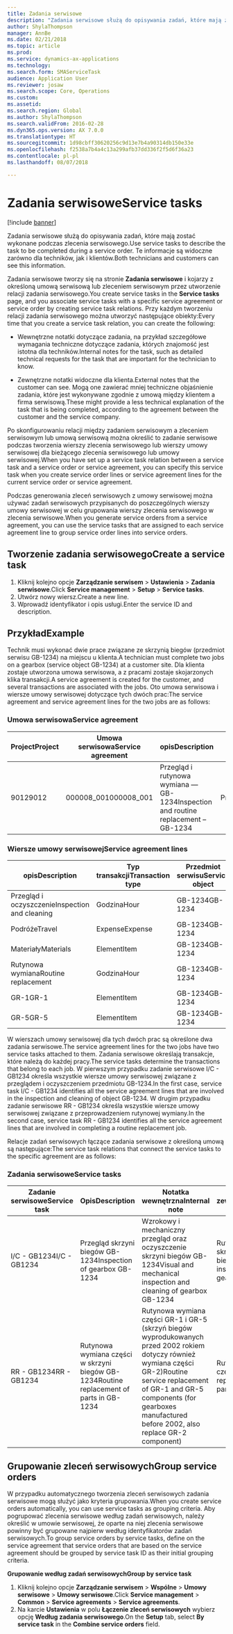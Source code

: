 ```yaml
---
title: Zadania serwisowe
description: "Zadania serwisowe służą do opisywania zadań, które mają zostać wykonane podczas zlecenia serwisowego. Te informacje są widoczne zarówno dla techników, jak i klientów."
author: ShylaThompson
manager: AnnBe
ms.date: 02/21/2018
ms.topic: article
ms.prod: 
ms.service: dynamics-ax-applications
ms.technology: 
ms.search.form: SMAServiceTask
audience: Application User
ms.reviewer: josaw
ms.search.scope: Core, Operations
ms.custom: 
ms.assetid: 
ms.search.region: Global
ms.author: ShylaThompson
ms.search.validFrom: 2016-02-28
ms.dyn365.ops.version: AX 7.0.0
ms.translationtype: HT
ms.sourcegitcommit: 1d98cbff30620256c9d13e7b4a90314db150e33e
ms.openlocfilehash: f2538a7b4a4c13a299afb37dd336f2f5d6f36a23
ms.contentlocale: pl-pl
ms.lasthandoff: 08/07/2018

---
```


# <a name="service-tasks"></a><span data-ttu-id="3f9ff-104">Zadania serwisowe</span><span class="sxs-lookup"><span data-stu-id="3f9ff-104">Service tasks</span></span>  

[!include [banner](../includes/banner.md)]

<span data-ttu-id="3f9ff-105">Zadania serwisowe służą do opisywania zadań, które mają zostać wykonane podczas zlecenia serwisowego.</span><span class="sxs-lookup"><span data-stu-id="3f9ff-105">Use service tasks to describe the task to be completed during a service order.</span></span>
<span data-ttu-id="3f9ff-106">Te informacje są widoczne zarówno dla techników, jak i klientów.</span><span class="sxs-lookup"><span data-stu-id="3f9ff-106">Both technicians and customers can see this information.</span></span>

<span data-ttu-id="3f9ff-107">Zadania serwisowe tworzy się na stronie **Zadania serwisowe** i kojarzy z określoną umową serwisową lub zleceniem serwisowym przez utworzenie relacji zadania serwisowego.</span><span class="sxs-lookup"><span data-stu-id="3f9ff-107">You create service tasks in the **Service tasks** page, and you associate service tasks with a specific service agreement or service order by creating service task relations.</span></span> <span data-ttu-id="3f9ff-108">Przy każdym tworzeniu relacji zadania serwisowego można utworzyć następujące obiekty:</span><span class="sxs-lookup"><span data-stu-id="3f9ff-108">Every time that you create a service task relation, you can create the following:</span></span>

-  <span data-ttu-id="3f9ff-109">Wewnętrzne notatki dotyczące zadania, na przykład szczegółowe wymagania techniczne dotyczące zadania, których znajomość jest istotna dla techników.</span><span class="sxs-lookup"><span data-stu-id="3f9ff-109">Internal notes for the task, such as detailed technical requests for the task that are important for the technician to know.</span></span>

-  <span data-ttu-id="3f9ff-110">Zewnętrzne notatki widoczne dla klienta.</span><span class="sxs-lookup"><span data-stu-id="3f9ff-110">External notes that the customer can see.</span></span> <span data-ttu-id="3f9ff-111">Mogą one zawierać mniej techniczne objaśnienie zadania, które jest wykonywane zgodnie z umową między klientem a firma serwisową.</span><span class="sxs-lookup"><span data-stu-id="3f9ff-111">These might provide a less technical explanation of the task that is being completed, according to the agreement between the customer and the service company.</span></span>

<span data-ttu-id="3f9ff-112">Po skonfigurowaniu relacji między zadaniem serwisowym a zleceniem serwisowym lub umową serwisową można określić to zadanie serwisowe podczas tworzenia wierszy zlecenia serwisowego lub wierszy umowy serwisowej dla bieżącego zlecenia serwisowego lub umowy serwisowej.</span><span class="sxs-lookup"><span data-stu-id="3f9ff-112">When you have set up a service task relation between a service task and a service order or service agreement, you can specify this service task when you create service order lines or service agreement lines for the current service order or service agreement.</span></span>

<span data-ttu-id="3f9ff-113">Podczas generowania zleceń serwisowych z umowy serwisowej można używać zadań serwisowych przypisanych do poszczególnych wierszy umowy serwisowej w celu grupowania wierszy zlecenia serwisowego w zlecenia serwisowe.</span><span class="sxs-lookup"><span data-stu-id="3f9ff-113">When you generate service orders from a service agreement, you can use the service tasks that are assigned to each service agreement line to group service order lines into service orders.</span></span>

## <a name="create-a-service-task"></a><span data-ttu-id="3f9ff-114">Tworzenie zadania serwisowego</span><span class="sxs-lookup"><span data-stu-id="3f9ff-114">Create a service task</span></span>

1. <span data-ttu-id="3f9ff-115">Kliknij kolejno opcje **Zarządzanie serwisem** \> **Ustawienia** \> **Zadania serwisowe**.</span><span class="sxs-lookup"><span data-stu-id="3f9ff-115">Click **Service management** \> **Setup** \> **Service tasks**.</span></span>
2. <span data-ttu-id="3f9ff-116">Utwórz nowy wiersz.</span><span class="sxs-lookup"><span data-stu-id="3f9ff-116">Create a new line.</span></span>
3. <span data-ttu-id="3f9ff-117">Wprowadź identyfikator i opis usługi.</span><span class="sxs-lookup"><span data-stu-id="3f9ff-117">Enter the service ID and description.</span></span>

## <a name="example"></a><span data-ttu-id="3f9ff-118">Przykład</span><span class="sxs-lookup"><span data-stu-id="3f9ff-118">Example</span></span>

<span data-ttu-id="3f9ff-119">Technik musi wykonać dwie prace związane ze skrzynią biegów (przedmiot serwisu GB-1234) na miejscu u klienta.</span><span class="sxs-lookup"><span data-stu-id="3f9ff-119">A technician must complete two jobs on a gearbox (service object GB-1234) at a customer site.</span></span> <span data-ttu-id="3f9ff-120">Dla klienta zostaje utworzona umowa serwisowa, a z pracami zostaje skojarzonych klika transakcji.</span><span class="sxs-lookup"><span data-stu-id="3f9ff-120">A service agreement is created for the customer, and several transactions are associated with the jobs.</span></span> <span data-ttu-id="3f9ff-121">Oto umowa serwisowa i wiersze umowy serwisowej dotyczące tych dwóch prac:</span><span class="sxs-lookup"><span data-stu-id="3f9ff-121">The service agreement and service agreement lines for the two jobs are as follows:</span></span>

### <a name="service-agreement"></a><span data-ttu-id="3f9ff-122">Umowa serwisowa</span><span class="sxs-lookup"><span data-stu-id="3f9ff-122">Service agreement</span></span>

| <span data-ttu-id="3f9ff-123">Project</span><span class="sxs-lookup"><span data-stu-id="3f9ff-123">Project</span></span> | <span data-ttu-id="3f9ff-124">Umowa serwisowa</span><span class="sxs-lookup"><span data-stu-id="3f9ff-124">Service agreement</span></span> | <span data-ttu-id="3f9ff-125">opis</span><span class="sxs-lookup"><span data-stu-id="3f9ff-125">Description</span></span>                                  | <span data-ttu-id="3f9ff-126">Grupa</span><span class="sxs-lookup"><span data-stu-id="3f9ff-126">Group</span></span>   |
|---------|-------------------|----------------------------------------------|---------|
| <span data-ttu-id="3f9ff-127">9012</span><span class="sxs-lookup"><span data-stu-id="3f9ff-127">9012</span></span>    | <span data-ttu-id="3f9ff-128">000008\_001</span><span class="sxs-lookup"><span data-stu-id="3f9ff-128">000008\_001</span></span>       | <span data-ttu-id="3f9ff-129">Przegląd i rutynowa wymiana — GB-1234</span><span class="sxs-lookup"><span data-stu-id="3f9ff-129">Inspection and routine replacement – GB-1234</span></span> | <span data-ttu-id="3f9ff-130">Premia</span><span class="sxs-lookup"><span data-stu-id="3f9ff-130">Premium</span></span> |

### <a name="service-agreement-lines"></a><span data-ttu-id="3f9ff-131">Wiersze umowy serwisowej</span><span class="sxs-lookup"><span data-stu-id="3f9ff-131">Service agreement lines</span></span>

| <span data-ttu-id="3f9ff-132">opis</span><span class="sxs-lookup"><span data-stu-id="3f9ff-132">Description</span></span>             | <span data-ttu-id="3f9ff-133">Typ transakcji</span><span class="sxs-lookup"><span data-stu-id="3f9ff-133">Transaction type</span></span> | <span data-ttu-id="3f9ff-134">Przedmiot serwisu</span><span class="sxs-lookup"><span data-stu-id="3f9ff-134">Service object</span></span> | <span data-ttu-id="3f9ff-135">Zadanie serwisowe</span><span class="sxs-lookup"><span data-stu-id="3f9ff-135">Service task</span></span> |
|-------------------------|------------------|----------------|--------------|
| <span data-ttu-id="3f9ff-136">Przegląd i oczyszczenie</span><span class="sxs-lookup"><span data-stu-id="3f9ff-136">Inspection and cleaning</span></span> | <span data-ttu-id="3f9ff-137">Godzina</span><span class="sxs-lookup"><span data-stu-id="3f9ff-137">Hour</span></span>             | <span data-ttu-id="3f9ff-138">GB-1234</span><span class="sxs-lookup"><span data-stu-id="3f9ff-138">GB-1234</span></span>        | <span data-ttu-id="3f9ff-139">I/C - GB1234</span><span class="sxs-lookup"><span data-stu-id="3f9ff-139">I/C - GB1234</span></span> |
| <span data-ttu-id="3f9ff-140">Podróże</span><span class="sxs-lookup"><span data-stu-id="3f9ff-140">Travel</span></span>                  | <span data-ttu-id="3f9ff-141">Expense</span><span class="sxs-lookup"><span data-stu-id="3f9ff-141">Expense</span></span>          | <span data-ttu-id="3f9ff-142">GB-1234</span><span class="sxs-lookup"><span data-stu-id="3f9ff-142">GB-1234</span></span>        | <span data-ttu-id="3f9ff-143">I/C - GB1234</span><span class="sxs-lookup"><span data-stu-id="3f9ff-143">I/C - GB1234</span></span> |
| <span data-ttu-id="3f9ff-144">Materiały</span><span class="sxs-lookup"><span data-stu-id="3f9ff-144">Materials</span></span>               | <span data-ttu-id="3f9ff-145">Element</span><span class="sxs-lookup"><span data-stu-id="3f9ff-145">Item</span></span>             | <span data-ttu-id="3f9ff-146">GB-1234</span><span class="sxs-lookup"><span data-stu-id="3f9ff-146">GB-1234</span></span>        | <span data-ttu-id="3f9ff-147">I/C - GB1234</span><span class="sxs-lookup"><span data-stu-id="3f9ff-147">I/C - GB1234</span></span> |
| <span data-ttu-id="3f9ff-148">Rutynowa wymiana</span><span class="sxs-lookup"><span data-stu-id="3f9ff-148">Routine replacement</span></span>     | <span data-ttu-id="3f9ff-149">Godzina</span><span class="sxs-lookup"><span data-stu-id="3f9ff-149">Hour</span></span>             | <span data-ttu-id="3f9ff-150">GB-1234</span><span class="sxs-lookup"><span data-stu-id="3f9ff-150">GB-1234</span></span>        | <span data-ttu-id="3f9ff-151">RR - GB1234</span><span class="sxs-lookup"><span data-stu-id="3f9ff-151">RR - GB1234</span></span>  |
| <span data-ttu-id="3f9ff-152">GR-1</span><span class="sxs-lookup"><span data-stu-id="3f9ff-152">GR-1</span></span>                    | <span data-ttu-id="3f9ff-153">Element</span><span class="sxs-lookup"><span data-stu-id="3f9ff-153">Item</span></span>             | <span data-ttu-id="3f9ff-154">GB-1234</span><span class="sxs-lookup"><span data-stu-id="3f9ff-154">GB-1234</span></span>        | <span data-ttu-id="3f9ff-155">RR - GB1234</span><span class="sxs-lookup"><span data-stu-id="3f9ff-155">RR - GB1234</span></span>  |
| <span data-ttu-id="3f9ff-156">GR-5</span><span class="sxs-lookup"><span data-stu-id="3f9ff-156">GR-5</span></span>                    | <span data-ttu-id="3f9ff-157">Element</span><span class="sxs-lookup"><span data-stu-id="3f9ff-157">Item</span></span>             | <span data-ttu-id="3f9ff-158">GB-1234</span><span class="sxs-lookup"><span data-stu-id="3f9ff-158">GB-1234</span></span>        | <span data-ttu-id="3f9ff-159">RR - GB1234</span><span class="sxs-lookup"><span data-stu-id="3f9ff-159">RR - GB1234</span></span>  |

<span data-ttu-id="3f9ff-160">W wierszach umowy serwisowej dla tych dwóch prac są określone dwa zadania serwisowe.</span><span class="sxs-lookup"><span data-stu-id="3f9ff-160">The service agreement lines for the two jobs have two service tasks attached to them.</span></span> <span data-ttu-id="3f9ff-161">Zadania serwisowe określają transakcje, które należą do każdej pracy.</span><span class="sxs-lookup"><span data-stu-id="3f9ff-161">The service tasks determine the transactions that belong to each job.</span></span> <span data-ttu-id="3f9ff-162">W pierwszym przypadku zadanie serwisowe I/C - GB1234 określa wszystkie wiersze umowy serwisowej związane z przeglądem i oczyszczeniem przedmiotu GB-1234.</span><span class="sxs-lookup"><span data-stu-id="3f9ff-162">In the first case, service task I/C - GB1234 identifies all the service agreement lines that are involved in the inspection and cleaning of object GB-1234.</span></span> <span data-ttu-id="3f9ff-163">W drugim przypadku zadanie serwisowe RR - GB1234 określa wszystkie wiersze umowy serwisowej związane z przeprowadzeniem rutynowej wymiany.</span><span class="sxs-lookup"><span data-stu-id="3f9ff-163">In the second case, service task RR - GB1234 identifies all the service agreement lines that are involved in completing a routine replacement job.</span></span>

<span data-ttu-id="3f9ff-164">Relacje zadań serwisowych łączące zadania serwisowe z określoną umową są następujące:</span><span class="sxs-lookup"><span data-stu-id="3f9ff-164">The service task relations that connect the service tasks to the specific agreement are as follows:</span></span>

### <a name="service-tasks"></a><span data-ttu-id="3f9ff-165">Zadania serwisowe</span><span class="sxs-lookup"><span data-stu-id="3f9ff-165">Service tasks</span></span>

| <span data-ttu-id="3f9ff-166">Zadanie serwisowe</span><span class="sxs-lookup"><span data-stu-id="3f9ff-166">Service task</span></span> | <span data-ttu-id="3f9ff-167">Opis</span><span class="sxs-lookup"><span data-stu-id="3f9ff-167">Description</span></span>                             | <span data-ttu-id="3f9ff-168">Notatka wewnętrzna</span><span class="sxs-lookup"><span data-stu-id="3f9ff-168">Internal note</span></span>                                                                                                                 | <span data-ttu-id="3f9ff-169">Notatka zewnętrzna</span><span class="sxs-lookup"><span data-stu-id="3f9ff-169">External note</span></span>                 |
|--------------|-----------------------------------------|-------------------------------------------------------------------------------------------------------------------------------|-------------------------------|
| <span data-ttu-id="3f9ff-170">I/C - GB1234</span><span class="sxs-lookup"><span data-stu-id="3f9ff-170">I/C - GB1234</span></span> | <span data-ttu-id="3f9ff-171">Przegląd skrzyni biegów GB-1234</span><span class="sxs-lookup"><span data-stu-id="3f9ff-171">Inspection of gearbox GB-1234</span></span>           | <span data-ttu-id="3f9ff-172">Wzrokowy i mechaniczny przegląd oraz oczyszczenie skrzyni biegów GB-1234</span><span class="sxs-lookup"><span data-stu-id="3f9ff-172">Visual and mechanical inspection and cleaning of gearbox GB-1234</span></span>                                                              | <span data-ttu-id="3f9ff-173">Rutynowy przegląd skrzyni biegów</span><span class="sxs-lookup"><span data-stu-id="3f9ff-173">Routine inspection of gearbox</span></span> |
| <span data-ttu-id="3f9ff-174">RR - GB1234</span><span class="sxs-lookup"><span data-stu-id="3f9ff-174">RR - GB1234</span></span>  | <span data-ttu-id="3f9ff-175">Rutynowa wymiana części w skrzyni biegów GB-1234</span><span class="sxs-lookup"><span data-stu-id="3f9ff-175">Routine replacement of parts in GB-1234</span></span> | <span data-ttu-id="3f9ff-176">Rutynowa wymiana części GR-1 i GR-5 (skrzyń biegów wyprodukowanych przed 2002 rokiem dotyczy również wymiana części GR-2)</span><span class="sxs-lookup"><span data-stu-id="3f9ff-176">Routine service replacement of GR-1 and GR-5 components (for gearboxes manufactured before 2002, also replace GR-2 component)</span></span> | <span data-ttu-id="3f9ff-177">Rutynowa wymiana części</span><span class="sxs-lookup"><span data-stu-id="3f9ff-177">Routine replacement of parts</span></span>  |

## <a name="group-service-orders"></a><span data-ttu-id="3f9ff-178">Grupowanie zleceń serwisowych</span><span class="sxs-lookup"><span data-stu-id="3f9ff-178">Group service orders</span></span>

<span data-ttu-id="3f9ff-179">W przypadku automatycznego tworzenia zleceń serwisowych zadania serwisowe mogą służyć jako kryteria grupowania.</span><span class="sxs-lookup"><span data-stu-id="3f9ff-179">When you create service orders automatically, you can use service tasks as grouping criteria.</span></span> <span data-ttu-id="3f9ff-180">Aby pogrupować zlecenia serwisowe według zadań serwisowych, należy określić w umowie serwisowej, że oparte na niej zlecenia serwisowe powinny być grupowane najpierw według identyfikatorów zadań serwisowych.</span><span class="sxs-lookup"><span data-stu-id="3f9ff-180">To group service orders by service tasks, define on the service agreement that service orders that are based on the service agreement should be grouped by service task ID as their initial grouping criteria.</span></span>

<span data-ttu-id="3f9ff-181">**Grupowanie według zadań serwisowych**</span><span class="sxs-lookup"><span data-stu-id="3f9ff-181">**Group by service task**</span></span>

1. <span data-ttu-id="3f9ff-182">Kliknij kolejno opcje **Zarządzanie serwisem** \> **Wspólne** \> **Umowy serwisowe** \> **Umowy serwisowe**.</span><span class="sxs-lookup"><span data-stu-id="3f9ff-182">Click **Service management** \> **Common** \> **Service agreements** \> **Service agreements**.</span></span>
2. <span data-ttu-id="3f9ff-183">Na karcie **Ustawienia** w polu **Łączenie zleceń serwisowych** wybierz opcję **Według zadania serwisowego**.</span><span class="sxs-lookup"><span data-stu-id="3f9ff-183">On the **Setup** tab, select **By service task** in the **Combine service orders** field.</span></span>



